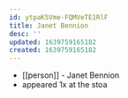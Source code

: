 ```yaml
---
id: ytpaK5Vme-FQMVeTE1RlF
title: Janet Bennion
desc: ''
updated: 1639759165182
created: 1639759165182
---
```



- [[person]] - Janet Bennion
- appeared 1x at the stoa

